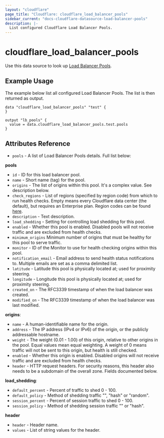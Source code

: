 ```yaml
---
layout: "cloudflare"
page_title: "Cloudflare: cloudflare_load_balancer_pools"
sidebar_current: "docs-cloudflare-datasource-load-balancer-pools"
description: |-
  List configured Cloudflare Load Balancer Pools.
---
```


# cloudflare_load_balancer_pools

Use this data source to look up [Load Balancer Pools][1].

## Example Usage

The example below list all configured Load Balancer Pools. The list is then returned as output.

```hcl
data "cloudflare_load_balancer_pools" "test" {
}

output "lb_pools" {
  value = data.cloudflare_load_balancer_pools.test.pools
}
```

## Attributes Reference

* `pools` - A list of Load Balancer Pools details. Full list below:

**pools**

* `id` - ID for this load balancer pool.
* `name` - Short name (tag) for the pool.
* `origins` - The list of origins within this pool. It's a complex value. See description below.
* `check_regions` - List of regions (specified by region code) from which to run health checks. Empty means every Cloudflare data center (the default), but requires an Enterprise plan. Region codes can be found [here](https://support.cloudflare.com/hc/en-us/articles/115000540888-Load-Balancing-Geographic-Regions).
* `description` - Text description.
* `load_shedding` - Setting for controlling load shedding for this pool.
* `enabled` - Whether this pool is enabled. Disabled pools will not receive traffic and are excluded from health checks.
* `minimum_origins` Minimum number of origins that must be healthy for this pool to serve traffic.
* `monitor` - ID of the Monitor to use for health checking origins within this pool.
* `notification_email` - Email address to send health status notifications to. Multiple emails are set as a comma delimited list.
* `latitude` - Latitude this pool is physically located at; used for proximity steering.
* `longitude` - Longitude this pool is physically located at; used for proximity steering.
* `created_on` - The RFC3339 timestamp of when the load balancer was created.
* `modified_on` - The RFC3339 timestamp of when the load balancer was last modified.

**origins**:

* `name` - A human-identifiable name for the origin.
* `address` - The IP address (IPv4 or IPv6) of the origin, or the publicly addressable hostname.
* `weight` - The weight (0.01 - 1.00) of this origin, relative to other origins in the pool. Equal values mean equal weighting. A weight of 0 means traffic will not be sent to this origin, but health is still checked.
* `enabled` - Whether this origin is enabled. Disabled origins will not receive traffic and are excluded from health checks.
* `header` - HTTP request headers. For security reasons, this header also needs to be a subdomain of the overall zone. Fields documented below.

**load_shedding**:
* `default_percent` - Percent of traffic to shed 0 - 100.
* `default_policy` - Method of shedding traffic "", "hash" or "random".
* `session_percent` - Percent of session traffic to shed 0 - 100.
* `session_policy` - Method of shedding session traffic "" or "hash".

**header**

* `header` - Header name.
* `values` - List of string values for the header.

[1]: https://api.cloudflare.com/#load-balancer-pools-properties
